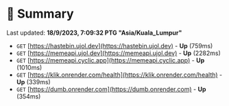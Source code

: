 # 📖 Summary
Last updated: **18/9/2023, 7:09:32 PTG "Asia/Kuala_Lumpur"**

- `GET` [https://hastebin.ujol.dev](https://hastebin.ujol.dev) - **Up** (759ms)
- `GET` [https://memeapi.ujol.dev](https://memeapi.ujol.dev) - **Up** (2282ms)
- `GET` [https://memeapi.cyclic.app](https://memeapi.cyclic.app) - **Up** (1010ms)
- `GET` [https://klik.onrender.com/health](https://klik.onrender.com/health) - **Up** (339ms)
- `GET` [https://dumb.onrender.com](https://dumb.onrender.com) - **Up** (354ms)
